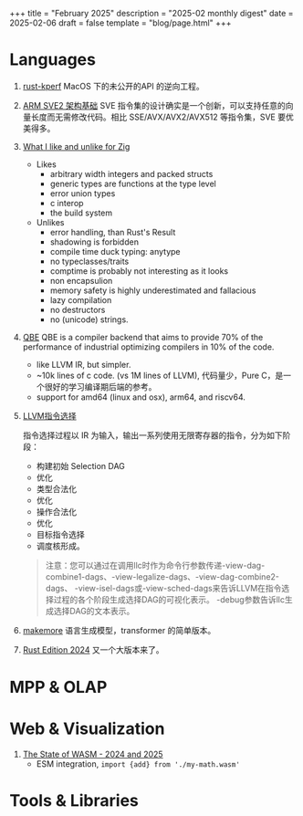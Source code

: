 +++
title = "February 2025"
description = "2025-02 monthly digest"
date = 2025-02-06
draft = false
template = "blog/page.html"
+++

# Languages
1. [rust-kperf](https://github.com/El-Naizin/rust-kperf) MacOS 下的未公开的API 的逆向工程。
2. [ARM SVE2 架构基础](https://developer.arm.com/documentation/102340/0100/SVE2-architecture-fundamentals) 
   SVE 指令集的设计确实是一个创新，可以支持任意的向量长度而无需修改代码。相比 SSE/AVX/AVX2/AVX512 等指令集，SVE 要优美得多。
3. [What I like and unlike for Zig](https://strongly-typed-thoughts.net/blog/zig-2025)
   - Likes
      - arbitrary width integers and packed structs
      - generic types are functions at the type level
      - error union types
      - c interop
      - the build system
   - Unlikes
      - error handling, than Rust's Result
      - shadowing is forbidden
      - compile time duck typing: anytype
      - no typeclasses/traits
      - comptime is probably not interesting as it looks
      - non encapsulion
      - memory safety is highly underestimated and fallacious
      - lazy compilation
      - no destructors
      - no (unicode) strings.
4. [QBE](https://c9x.me/compile/) QBE is a compiler backend that aims to provide 70% of the performance of industrial optimizing compilers in 
   10% of the code. 

   - like LLVM IR, but simpler.
   - ~10k lines of c code. (vs 1M lines of LLVM), 代码量少，Pure C，是一个很好的学习编译期后端的参考。
   - support for amd64 (linux and osx), arm64, and riscv64.
5. [LLVM指令选择](https://www.zhihu.com/question/500409301/answer/3210484073)
   
   指令选择过程以 IR 为输入，输出一系列使用无限寄存器的指令，分为如下阶段：
   - 构建初始 Selection DAG
   - 优化
   - 类型合法化
   - 优化
   - 操作合法化
   - 优化
   - 目标指令选择
   - 调度核形成。

   > 注意：您可以通过在调用llc时作为命令行参数传递-view-dag-combine1-dags、-view-legalize-dags、-view-dag-combine2-dags、
   > -view-isel-dags或-view-sched-dags来告诉LLVM在指令选择过程的各个阶段生成选择DAG的可视化表示。
   > -debug参数告诉llc生成选择DAG的文本表示。

6. [makemore](https://github.com/karpathy/makemore) 语言生成模型，transformer 的简单版本。
7. [Rust Edition 2024](https://blog.rust-lang.org/2025/02/20/Rust-1.85.0.html) 又一个大版本来了。

# MPP & OLAP

# Web & Visualization
1. [The State of WASM - 2024 and 2025](https://platform.uno/blog/state-of-webassembly-2024-2025/)
   - ESM integration, `import {add} from './my-math.wasm'`

# Tools & Libraries